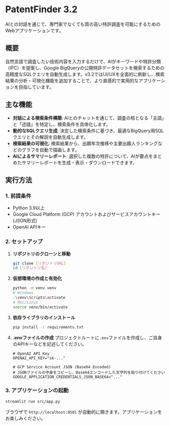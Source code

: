 # PatentFinder 3.2

AIとの対話を通じて、専門家でなくても質の高い特許調査を可能にするためのWebアプリケーションです。

## 概要

自然言語で調査したい技術内容を入力するだけで、AIがキーワードや特許分類（IPC）を提案し、Google BigQueryの公開特許データセットを検索するための高精度なSQLクエリを自動生成します。v3.2ではUI/UXを全面的に刷新し、検索結果の分析・可視化機能を追加することで、より直感的で実用的なアプリケーションを目指しています。

## 主な機能

-   **対話による検索条件構築**: AIとのチャットを通じて、調査の核となる「主語」と「述語」を特定し、検索条件を具体化します。
-   **動的なSQLクエリ生成**: 決定した検索条件に基づき、最適なBigQuery用SQLクエリとその解説を自動生成します。
-   **検索結果の可視化**: 検索結果から、出願年次推移や主要出願人ランキングなどのグラフを自動で描画します。
-   **AIによるサマリーレポート**: 選択した複数の特許について、AIが要点をまとめたサマリーレポートを生成・表示・ダウンロードできます。

## 実行方法

### 1. 前提条件

-   Python 3.9以上
-   Google Cloud Platform (GCP) アカウントおよびサービスアカウントキー (JSON形式)
-   OpenAI APIキー

### 2. セットアップ

1.  **リポジトリのクローンと移動**
    ```bash
    git clone [リポジトリURL]
    cd [リポジトリ名]
    ```

2.  **仮想環境の作成と有効化**
    ```bash
    python -m venv venv
    # Windows
    .\venv\Scripts\activate
    # Mac/Linux
    source venv/bin/activate
    ```

3.  **依存ライブラリのインストール**
    ```bash
    pip install -r requirements.txt
    ```

4.  **.envファイルの作成**
    プロジェクトルートに`.env`ファイルを作成し、ご自身のAPIキーなどを記述してください。
    ```
    # OpenAI API Key
    OPENAI_API_KEY="sk-..."

    # GCP Service Account JSON (Base64 Encoded)
    # JSONファイルの中身をコピーし、Base64エンコードした文字列を貼り付けてください
    GOOGLE_APPLICATION_CREDENTIALS_JSON_BASE64="..."
    ```

### 3. アプリケーションの起動

```bash
streamlit run src/app.py
```

ブラウザで `http://localhost:8501` が自動的に開きます。アプリケーションをお楽しみください。
